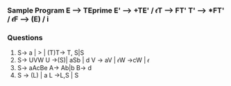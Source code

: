 ### Sample Program E --> TEprime E' --> +TE' / 𝜖T --> FT' T' --> *FT' / 𝜖F --> (E) / i
### Questions
1. S-> a | > | (T)T-> T, S|S
2. S-> UVW U ->(S)| aSb | d V -> aV | 𝜖W ->cW | 𝜖
3. S-> aAcBe A-> Ab|b B-> d
4. S -> (L) | a L ->L,S | S